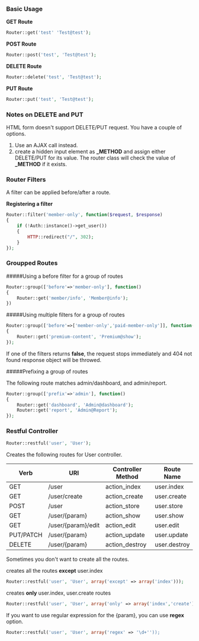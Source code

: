 ### Basic Usage

**GET Route**

```php
Router::get('test' 'Test@test');
```

**POST Route**

```php
Router::post('test', 'Test@test');
```

**DELETE Route**

```php
Router::delete('test', 'Test@test');
```

**PUT Route**

```php
Router::put('test', 'Test@test');
```

### Notes on DELETE and PUT

HTML form doesn't support DELETE/PUT request. You have a couple of options.

1. Use an AJAX call instead.
2. create a hidden input element as **\_METHOD** and assign either DELETE/PUT for its value. The router class will check the value of **_METHOD** if it exists.

### Router Filters

A filter can be applied before/after a route.

**Registering a filter**
```php
Router::filter('member-only', function($request, $response)
{
	if (!Auth::instance()->get_user())
    {
    	HTTP::redirect("/", 302);
    }
});
```

### Groupped Routes

#####Using a before filter for a group of routes
```php
Router::group(['before'=>'member-only'], function()
{
	Router::get('member/info', 'Member@info');
})
```

#####Using multiple filters for a group of routes

```php
Router::group(['before'=>['member-only','paid-member-only']], function()
{
	Router::get('premium-content', 'Premium@show');
});
```

If one of the filters returns **false**, the request stops immediately and 404 not found response object will be throwed.


#####Prefixing a group of routes

The following route matches admin/dashboard, and admin/report.
```php
Router::group(['prefix'=>'admin'], function()
{
	Router::get('dashboard', 'Admin@dashboard');
    Router::get('report', 'Admin@Report');
});
```

### Restful Controller

```php
Router::restful('user', 'User');
```
Creates the following routes for User controller.

| Verb   | URI    | Controller Method | Route Name |
|--------|--------|--------|------------|
| GET    | /user  | action_index  | user.index            |
| GET	| /user/create | action_create | user.create |
| POST | /user | action_store | user.store |
| GET 	| /user/{param} | action_show | user.show |
| GET	| /user/{param}/edit	| action_edit | user.edit |
| PUT/PATCH | /user/{param}	|	action_update	|	user.update |
| DELETE	| /user/{param}	|	action_destroy	|	user.destroy|

Sometimes you don't want to create all the routes.

creates all the routes **except** user.index
```php
Router::restful('user', 'User', array('except' => array('index')));
```

creates **only** user.index, user.create routes
```php
Router::restful('user', 'User', array('only' => array('index','create')));
```

If you want to use regular expression for the {param}, you can use **regex** option.

```php
Router::restful('user', 'User', array('regex' => '\d+''));
```



